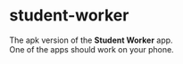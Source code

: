 # student-worker
The apk version of the <b>Student Worker</b> app.     
One of the apps should work on your phone.
